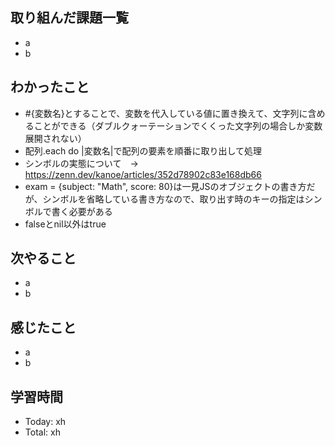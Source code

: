 ## 取り組んだ課題一覧
- a
- b
## わかったこと
- #{変数名}とすることで、変数を代入している値に置き換えて、文字列に含めることができる（ダブルクォーテーションでくくった文字列の場合しか変数展開されない）
- 配列.each do |変数名|で配列の要素を順番に取り出して処理
- シンボルの実態について　→ https://zenn.dev/kanoe/articles/352d78902c83e168db66
- exam = {subject: "Math", score: 80}は一見JSのオブジェクトの書き方だが、シンボルを省略している書き方なので、取り出す時のキーの指定はシンボルで書く必要がある
- falseとnil以外はtrue
## 次やること
- a
- b
## 感じたこと
- a
- b
## 学習時間
- Today: xh
- Total: xh
